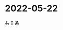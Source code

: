 # 2022-05-22

共 0 条

<!-- BEGIN WEIBO -->
<!-- 最后更新时间 Sun May 22 2022 03:13:05 GMT+0800 (China Standard Time) -->

<!-- END WEIBO -->
